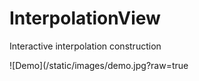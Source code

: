 # InterpolationView
Interactive interpolation construction

![Demo](/static/images/demo.jpg?raw=true